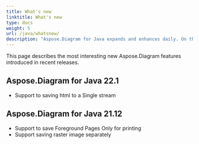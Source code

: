```yaml
---
title: What's new
linktitle: What's new
type: docs
weight: 5
url: /java/whatsnew/
description: "Aspose.Diagram for Java expands and enhances daily. On this page, you can learn about the huge and most interesting features of the product."
---
```


This page describes the most interesting new Aspose.Diagram features introduced in recent releases.

## Aspose.Diagram for Java 22.1

* Support to saving html to a Single stream

## Aspose.Diagram for Java 21.12

* Support to save Foreground Pages Only for printing
* Support saving raster image separately

